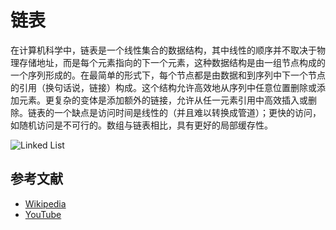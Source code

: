 # 链表

在计算机科学中，链表是一个线性集合的数据结构，其中线性的顺序并不取决于物理存储地址，而是每个元素指向的下一个元素，这种数据结构是由一组节点构成的一个序列形成的。在最简单的形式下，每个节点都是由数据和到序列中下一个节点的引用（换句话说，链接）构成。这个结构允许高效地从序列中任意位置删除或添加元素。更复杂的变体是添加额外的链接，允许从任一元素引用中高效插入或删除。链表的一个缺点是访问时间是线性的（并且难以转换成管道）；更快的访问，如随机访问是不可行的。数组与链表相比，具有更好的局部缓存性。

![Linked List](https://upload.wikimedia.org/wikipedia/commons/6/6d/Singly-linked-list.svg)

## 参考文献

- [Wikipedia](https://en.wikipedia.org/wiki/Linked_list)
- [YouTube](https://www.youtube.com/watch?v=njTh_OwMljA&index=2&t=1s&list=PLLXdhg_r2hKA7DPDsunoDZ-Z769jWn4R8)
